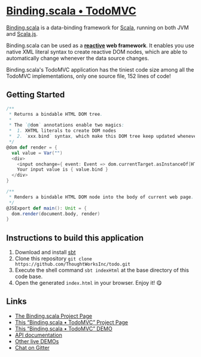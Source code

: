 # [Binding.scala • TodoMVC](https://github.com/ThoughtWorksInc/todo)

[Binding.scala](https://github.com/ThoughtWorksInc/Binding.scala) is a data-binding framework for [Scala](http://www.scala-lang.org/), running on both JVM and [Scala.js](http://www.scala-js.org/).

Binding.scala can be used as a **[reactive](https://en.wikipedia.org/wiki/Reactive_programming) web framework**.
It enables you use native XML literal syntax to create reactive DOM nodes,
which are able to automatically change whenever the data source changes.

Binding.scala's TodoMVC application has the tiniest code size among all the TodoMVC implementations,
only one source file, 152 lines of code!

## Getting Started

``` scala
/**
 * Returns a bindable HTML DOM tree.
 *
 * The `@dom` annotations enable two magics:
 *  1. XHTML literals to create DOM nodes
 *  2. `xxx.bind` syntax, which make this DOM tree keep updated whenever `xxx` changes.
 */
@dom def render = {
  val value = Var("")
  <div>
    <input onchange={ event: Event => dom.currentTarget.asInstanceOf[HTMLInputElement].value }/>
    Your input value is { value.bind }
  </div>
}

/**
 * Renders a bindable HTML DOM node into the body of current web page.
 */
@JSExport def main(): Unit = {
  dom.render(document.body, render)
}
```

## Instructions to build this application

1. Download and install [sbt](http://www.scala-sbt.org/)
2. Clone this repository `git clone https://github.com/ThoughtWorksInc/todo.git`
3. Execute the shell command `sbt indexHtml` at the base directory of this code base.
4. Open the generated `index.html` in your browser. Enjoy it! 😋

## Links

* [The Binding.scala Project Page](https://github.com/ThoughtWorksInc/Binding.scala)
* [This “Binding.scala • TodoMVC” Project Page](https://github.com/ThoughtWorksInc/todo)
* [This “Binding.scala • TodoMVC” DEMO](https://thoughtworksinc.github.io/todo)
* [API documentation](https://oss.sonatype.org/service/local/repositories/releases/archive/com/thoughtworks/binding/unidoc_2.11/4.0.1/unidoc_2.11-4.0.1-javadoc.jar/!/com/thoughtworks/binding/package.html)
* [Other live DEMOs](https://thoughtworksinc.github.io/Binding.scala/)
* [Chat on Gitter](https://gitter.im/ThoughtWorksInc/Binding.scala)

